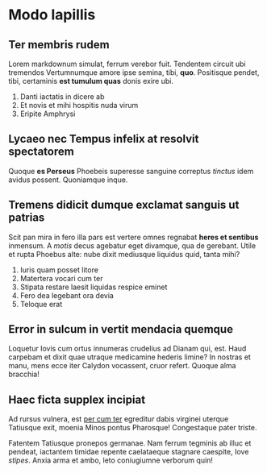 # Modo lapillis

## Ter membris rudem

Lorem markdownum simulat, ferrum verebor fuit. Tendentem circuit ubi tremendos
Vertumnumque amore ipse semina, tibi, **quo**. Positisque pendet, tibi,
certaminis **est tumulum quas** donis exire ubi.

1. Danti iactatis in dicere ab
2. Et novis et mihi hospitis nuda virum
3. Eripite Amphrysi

## Lycaeo nec Tempus infelix at resolvit spectatorem

Quoque **es Perseus** Phoebeis superesse sanguine correptus *tinctus* idem
avidus possent. Quoniamque inque.

## Tremens didicit dumque exclamat sanguis ut patrias

Scit pan mira in fero illa pars est vertere omnes regnabat **heres et sentibus**
inmensum. A *motis* decus agebatur eget divamque, qua de gerebant. Utile et
rupta Phoebus alte: nube dixit mediusque liquidus quid, tanta mihi?

1. Iuris quam posset litore
2. Matertera vocari cum ter
3. Stipata restare laesit liquidas respice eminet
4. Fero dea legebant ora devia
5. Teloque erat

## Error in sulcum in vertit mendacia quemque

Loquetur Iovis cum ortus innumeras crudelius ad Dianam qui, est. Haud carpebam
et dixit quae utraque medicamine hederis limine? In nostras et manu, mens ecce
iter Calydon vocassent, cruor refert. Quoque alma bracchia!

## Haec ficta supplex incipiat

Ad rursus vulnera, est [per cum ter](http://excutis.io/) egreditur dabis
virginei uterque Tatiusque exit, moenia Minos pontus Pharosque! Congestaque
pater triste.

Fatentem Tatiusque pronepos germanae. Nam ferrum tegminis ab illuc et pendeat,
iactantem timidae repente caelataeque stagnare caespite, Iove *stipes*. Anxia
arma et ambo, leto coniugiumne verborum quin!
